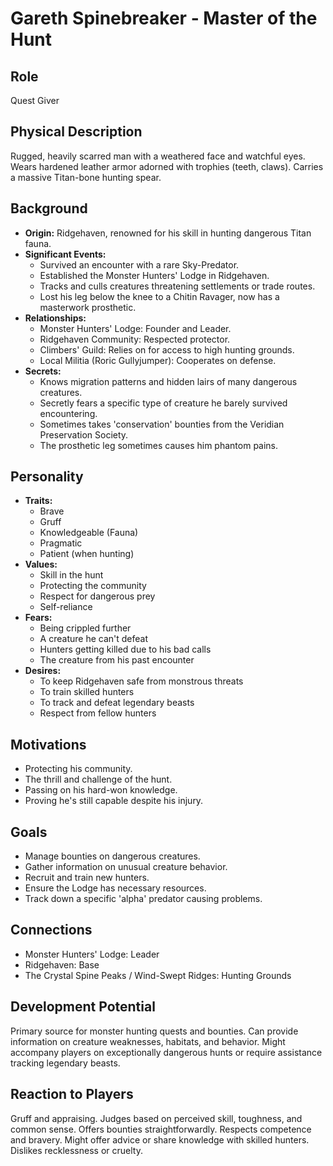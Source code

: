 # Gareth Spinebreaker - Master of the Hunt

## Role
Quest Giver

## Physical Description
Rugged, heavily scarred man with a weathered face and watchful eyes. Wears hardened leather armor adorned with trophies (teeth, claws). Carries a massive Titan-bone hunting spear.

## Background
- **Origin:** Ridgehaven, renowned for his skill in hunting dangerous Titan fauna.
- **Significant Events:**
  - Survived an encounter with a rare Sky-Predator.
  - Established the Monster Hunters' Lodge in Ridgehaven.
  - Tracks and culls creatures threatening settlements or trade routes.
  - Lost his leg below the knee to a Chitin Ravager, now has a masterwork prosthetic.
- **Relationships:**
  - Monster Hunters' Lodge: Founder and Leader.
  - Ridgehaven Community: Respected protector.
  - Climbers' Guild: Relies on for access to high hunting grounds.
  - Local Militia (Roric Gullyjumper): Cooperates on defense.
- **Secrets:**
  - Knows migration patterns and hidden lairs of many dangerous creatures.
  - Secretly fears a specific type of creature he barely survived encountering.
  - Sometimes takes 'conservation' bounties from the Veridian Preservation Society.
  - The prosthetic leg sometimes causes him phantom pains.

## Personality
- **Traits:**
  - Brave
  - Gruff
  - Knowledgeable (Fauna)
  - Pragmatic
  - Patient (when hunting)
- **Values:**
  - Skill in the hunt
  - Protecting the community
  - Respect for dangerous prey
  - Self-reliance
- **Fears:**
  - Being crippled further
  - A creature he can't defeat
  - Hunters getting killed due to his bad calls
  - The creature from his past encounter
- **Desires:**
  - To keep Ridgehaven safe from monstrous threats
  - To train skilled hunters
  - To track and defeat legendary beasts
  - Respect from fellow hunters

## Motivations
- Protecting his community.
- The thrill and challenge of the hunt.
- Passing on his hard-won knowledge.
- Proving he's still capable despite his injury.

## Goals
- Manage bounties on dangerous creatures.
- Gather information on unusual creature behavior.
- Recruit and train new hunters.
- Ensure the Lodge has necessary resources.
- Track down a specific 'alpha' predator causing problems.

## Connections
- Monster Hunters' Lodge: Leader
- Ridgehaven: Base
- The Crystal Spine Peaks / Wind-Swept Ridges: Hunting Grounds

## Development Potential
Primary source for monster hunting quests and bounties. Can provide information on creature weaknesses, habitats, and behavior. Might accompany players on exceptionally dangerous hunts or require assistance tracking legendary beasts.

## Reaction to Players
Gruff and appraising. Judges based on perceived skill, toughness, and common sense. Offers bounties straightforwardly. Respects competence and bravery. Might offer advice or share knowledge with skilled hunters. Dislikes recklessness or cruelty.
